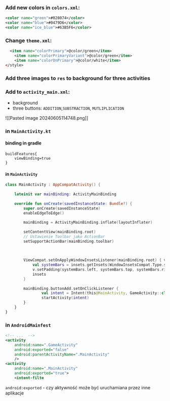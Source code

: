
### Add new colors in `colors.xml`:
```xml
<color name="green">#028074</color>  
<color name="blue">#0479D6</color>  
<color name="ice_blue">#63B5F6</color>
```

### Change `theme.xml`:
```xml
  <item name="colorPrimary">@color/green</item>  
    <item name="colorPrimaryVariant">@color/green</item>  
    <item name="colorOnPrimary">@color/white</item>  
</style>
```

### Add three images to `res` to background for three activities


### Add to `activity_main.xml`:
- background
- three buttons: `ADDITION`,`SUBSTRACTION`, `MUTLIPLICATION`


![[Pasted image 20240605114748.png]]

### in `MainActivity.kt`

#### binding in gradle 
```  
buildFeatures{  
    viewBinding=true  
}
```

#### in `MainActivity`
```kotlin
class MainActivity : AppCompatActivity() {  
  
    lateinit var mainBinding: ActivityMainBinding  
  
    override fun onCreate(savedInstanceState: Bundle?) {  
        super.onCreate(savedInstanceState)  
        enableEdgeToEdge()  
  
        mainBinding = ActivityMainBinding.inflate(layoutInflater)  
  
        setContentView(mainBinding.root)  
        // Ustawienie Toolbar jako ActionBar  
        setSupportActionBar(mainBinding.toolbar)  
  
  
  
        ViewCompat.setOnApplyWindowInsetsListener(mainBinding.root) { v, insets ->  
            val systemBars = insets.getInsets(WindowInsetsCompat.Type.systemBars())  
            v.setPadding(systemBars.left, systemBars.top, systemBars.right, systemBars.bottom)  
            insets  
        }  
  
        mainBinding.buttonAdd.setOnClickListener {  
                val intent = Intent(this@MainActivity, GameActivity::class.java)  
                startActivity(intent)  
        }  
    }  
}
```

### in `AndroidMainfest`
```xml
<!-- ...  -->
<activity  
    android:name=".GameActivity" 
    android:exported="false"  
    android:parentActivityName=".MainActivity"  
    />  
<activity  
    android:name=".MainActivity"  
    android:exported="true">  
    <intent-filte
```

`android:exported` - czy aktywność może być uruchamiana przez inne aplikacje




























